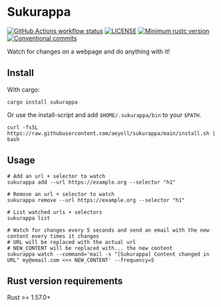 # Sukurappa

[![GitHub Actions workflow status](https://github.com/aeyoll/sukurappa/workflows/ci/badge.svg)](https://github.com/aeyoll/sukurappa/actions)
[![LICENSE](https://img.shields.io/badge/license-MIT-blue.svg)](LICENSE)
[![Minimum rustc version](https://img.shields.io/badge/rustc-1.57.0+-lightgray.svg)](#rust-version-requirements)
[![Conventional commits](https://img.shields.io/badge/Conventional%20Commits-1.0.0-yellow.svg)](https://conventionalcommits.org)

Watch for changes on a webpage and do anything with it!

Install
---

With cargo:

```shell
cargo install sukurappa
```

Or use the install-script and add `$HOME/.sukurappa/bin` to your `$PATH`.

````shell
curl -fsSL https://raw.githubusercontent.com/aeyoll/sukurappa/main/install.sh | bash
````

Usage
---

```shell
# Add an url + selector to watch
sukurappa add --url https://example.org --selector "h1"

# Remove an url + selector to watch
sukurappa remove --url https://example.org --selector "h1"

# List watched urls + selectors
sukurappa list

# Watch for changes every 5 seconds and send an email with the new content every times it changes
# URL will be replaced with the actual url
# NEW_CONTENT will be replaced with... the new content
sukurappa watch --command='mail -s "[Sukurappa] Content changed in URL" my@email.com <<< NEW_CONTENT' --frequency=5
```

Rust version requirements
---

Rust >= 1.57.0+